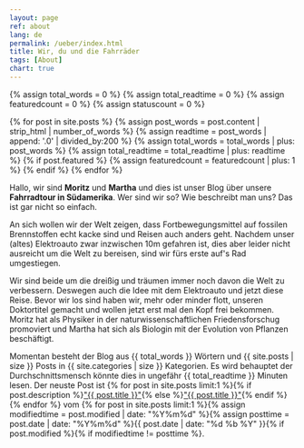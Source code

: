 ```yaml
---
layout: page
ref: about
lang: de
permalink: /ueber/index.html
title: Wir, du und die Fahrräder
tags: [About]
chart: true
---
```


{% assign total_words = 0 %}
{% assign total_readtime = 0 %}
{% assign featuredcount = 0 %}
{% assign statuscount = 0 %}

{% for post in site.posts %}
    {% assign post_words = post.content | strip_html | number_of_words %}
    {% assign readtime = post_words | append: '.0' | divided_by:200 %}
    {% assign total_words = total_words | plus: post_words %}
    {% assign total_readtime = total_readtime | plus: readtime %}
    {% if post.featured %}
    {% assign featuredcount = featuredcount | plus: 1 %}
    {% endif %}
{% endfor %}

Hallo, wir sind **Moritz** und **Martha** und dies ist unser Blog über unsere **Fahrradtour in Südamerika**. Wer sind wir so? Wie beschreibt man uns? Das ist gar nicht so einfach.

An sich wollen wir der Welt zeigen, dass Fortbewegungsmittel auf fossilen Brennstoffen echt kacke sind und Reisen auch anders geht. Nachdem unser (altes) Elektroauto zwar inzwischen 10m gefahren ist, dies aber leider nicht ausreicht um die Welt zu bereisen, sind wir fürs erste auf's Rad umgestiegen. 

Wir sind beide um die dreißig und träumen immer noch davon die Welt zu verbessern. Deswegen auch die Idee mit dem Elektroauto und jetzt diese Reise. Bevor wir los sind haben wir, mehr oder minder flott, unseren Doktortitel gemacht und wollen jetzt erst mal den Kopf frei bekommen. Moritz hat als Physiker in der naturwissenschaftlichen Friedensforschug promoviert und Martha hat sich als Biologin mit der Evolution von Pflanzen beschäftigt.

Momentan besteht der Blog aus {{ total_words }} Wörtern und {{ site.posts | size }} Posts in {{ site.categories | size }} Kategorien. Es wird behauptet der Durchschnittsmensch könnte dies in ungefähr <span class="time">{{ total_readtime }}</span> Minuten lesen. 
Der neuste Post ist {% for post in site.posts limit:1 %}{% if post.description %}<a href="{{ site.url }}{{ post.url }}" title="{{ post.description }}">"{{ post.title }}"</a>{% else %}<a href="{{ site.url }}{{ post.url }}" title="{{ post.description }}" title="Read more about {{ post.title }}">"{{ post.title }}"</a>{% endif %}{% endfor %} vom {% for post in site.posts limit:1 %}{% assign modifiedtime = post.modified | date: "%Y%m%d" %}{% assign posttime = post.date | date: "%Y%m%d" %}<time datetime="{{ post.date | date_to_xmlschema }}" class="post-time">{{ post.date | date: "%d %b %Y" }}</time>{% if post.modified %}{% if modifiedtime != posttime %}.



